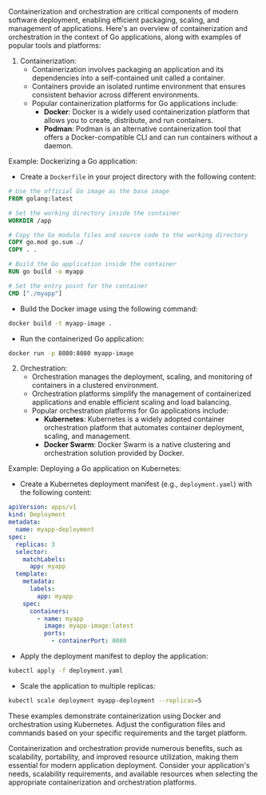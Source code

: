 Containerization and orchestration are critical components of modern software deployment, enabling efficient packaging, scaling, and management of applications. Here's an overview of containerization and orchestration in the context of Go applications, along with examples of popular tools and platforms:

1. Containerization:
   - Containerization involves packaging an application and its dependencies into a self-contained unit called a container.
   - Containers provide an isolated runtime environment that ensures consistent behavior across different environments.
   - Popular containerization platforms for Go applications include:
     - **Docker**: Docker is a widely used containerization platform that allows you to create, distribute, and run containers.
     - **Podman**: Podman is an alternative containerization tool that offers a Docker-compatible CLI and can run containers without a daemon.

Example: Dockerizing a Go application:
   - Create a `Dockerfile` in your project directory with the following content:

```Dockerfile
# Use the official Go image as the base image
FROM golang:latest

# Set the working directory inside the container
WORKDIR /app

# Copy the Go module files and source code to the working directory
COPY go.mod go.sum ./
COPY . .

# Build the Go application inside the container
RUN go build -o myapp

# Set the entry point for the container
CMD ["./myapp"]
```

   - Build the Docker image using the following command:

```bash
docker build -t myapp-image .
```

   - Run the containerized Go application:

```bash
docker run -p 8080:8080 myapp-image
```

2. Orchestration:
   - Orchestration manages the deployment, scaling, and monitoring of containers in a clustered environment.
   - Orchestration platforms simplify the management of containerized applications and enable efficient scaling and load balancing.
   - Popular orchestration platforms for Go applications include:
     - **Kubernetes**: Kubernetes is a widely adopted container orchestration platform that automates container deployment, scaling, and management.
     - **Docker Swarm**: Docker Swarm is a native clustering and orchestration solution provided by Docker.

Example: Deploying a Go application on Kubernetes:
   - Create a Kubernetes deployment manifest (e.g., `deployment.yaml`) with the following content:

```yaml
apiVersion: apps/v1
kind: Deployment
metadata:
  name: myapp-deployment
spec:
  replicas: 3
  selector:
    matchLabels:
      app: myapp
  template:
    metadata:
      labels:
        app: myapp
    spec:
      containers:
        - name: myapp
          image: myapp-image:latest
          ports:
            - containerPort: 8080
```

   - Apply the deployment manifest to deploy the application:

```bash
kubectl apply -f deployment.yaml
```

   - Scale the application to multiple replicas:

```bash
kubectl scale deployment myapp-deployment --replicas=5
```

These examples demonstrate containerization using Docker and orchestration using Kubernetes. Adjust the configuration files and commands based on your specific requirements and the target platform.

Containerization and orchestration provide numerous benefits, such as scalability, portability, and improved resource utilization, making them essential for modern application deployment. Consider your application's needs, scalability requirements, and available resources when selecting the appropriate containerization and orchestration platforms.